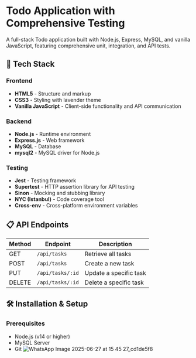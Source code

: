 # Todo Application with Comprehensive Testing

A full-stack Todo application built with Node.js, Express, MySQL, and vanilla JavaScript, featuring comprehensive unit, integration, and API tests.

## 🚀 Tech Stack

### Frontend
- **HTML5** - Structure and markup
- **CSS3** - Styling with lavender theme
- **Vanilla JavaScript** - Client-side functionality and API communication

### Backend
- **Node.js** - Runtime environment
- **Express.js** - Web framework
- **MySQL** - Database
- **mysql2** - MySQL driver for Node.js

### Testing
- **Jest** - Testing framework
- **Supertest** - HTTP assertion library for API testing
- **Sinon** - Mocking and stubbing library
- **NYC (Istanbul)** - Code coverage tool
- **Cross-env** - Cross-platform environment variables

## 📋 API Endpoints

| Method | Endpoint | Description |
|--------|----------|-------------|
| GET | `/api/tasks` | Retrieve all tasks |
| POST | `/api/tasks` | Create a new task |
| PUT | `/api/tasks/:id` | Update a specific task |
| DELETE | `/api/tasks/:id` | Delete a specific task |

## 🛠 Installation & Setup

### Prerequisites
- Node.js (v14 or higher)
- MySQL Server
- Git
![WhatsApp Image 2025-06-27 at 15 45 27_cd1de5f8](https://github.com/user-attachments/assets/dc2f7a89-f133-4fce-b9a3-de375b8b213d)



